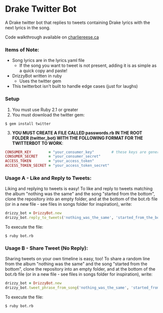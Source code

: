 # Drake Twitter Bot
A Drake twitter bot that replies to tweets containing Drake lyrics with the next lyrics in the song.

Code walkthrough available on [charliereese.ca](charliereese.ca)

### Items of Note:
- Song lyrics are in the lyrics.yaml file
  - If the song you want to tweet is not present, adding it is as simple as a quick copy and paste!
- DrizzyBot written in ruby
  - Uses the twitter gem
- This twitterbot isn't built to handle edge cases (just for laughs)

### Setup
1. You must use Ruby 2.1 or greater
2. You must download the twitter gem:
```shell
$ gem install twitter
```
3. **YOU MUST CREATE A FILE CALLED passwords.rb IN THE ROOT FOLDER (twitter_bot) WITH THE FOLLOWING FORMAT FOR THE TWITTERBOT TO WORK**:
```ruby
CONSUMER_KEY        = "your_consumer_key"        # these keys are generated here: https://apps.twitter.com/
CONSUMER_SECRET     = "your_consumer_secret"
ACCESS_TOKEN        = "your_access_token"
ACCESS_TOKEN_SECRET = "your_access_token_secret"
```

### Usage A - Like and Reply to Tweets:
Liking and replying to tweets is easy! To like and reply to tweets matching the album "nothing was the same" and the song "started from the bottom", clone the repository into an empty folder, and at the bottom of the bot.rb file (or in a new file - see files in songs folder for inspiration), write:

```ruby
drizzy_bot = DrizzyBot.new
drizzy_bot.reply_to_tweets('nothing_was_the_same', 'started_from_the_bottom')
```

To execute the file:

```shell
$ ruby bot.rb
```

### Usage B - Share Tweet (No Reply):
Sharing tweets on your own timeline is easy, too! To share a random line from the album "nothing was the same" and the song "started from the bottom", clone the repository into an empty folder, and at the bottom of the bot.rb file (or in a new file - see files in songs folder for inspiration), write:

```ruby
drizzy_bot = DrizzyBot.new
drizzy_bot.tweet_phrase_from_song('nothing_was_the_same', 'started_from_the_bottom')
```

To execute the file:

```shell
$ ruby bot.rb
```
